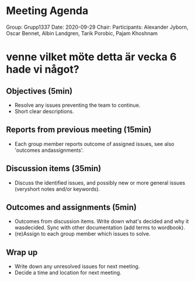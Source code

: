 # Meeting Agenda
Group: Grupp1337
Date: 2020-09-29
Chair:
Participants: Alexander Jyborn, Oscar Bennet, Albin Landgren, Tarik Porobic, Pajam Khoshnam
# venne vilket möte detta är vecka 6 hade vi något?
## Objectives (5min)
- Resolve any issues preventing the team to continue.
- Short clear descriptions.
## Reports from previous meeting (15min)
-  Each group member reports outcome of assigned issues, see also 'outcomes andassignments'.
## Discussion items (35min)
-  Discuss the identified issues, and possibly new or more general issues (veryshort notes and/or keywords).
## Outcomes and assignments (5min)
-  Outcomes from discussion items. Write down what's decided and why it wasdecided. Sync with other documentation (add terms to wordbook).
-  (re)Assign to each group member which issues to solve.
## Wrap up
-  Write down any unresolved issues for next meeting.
-  Decide a time and location for next meeting.